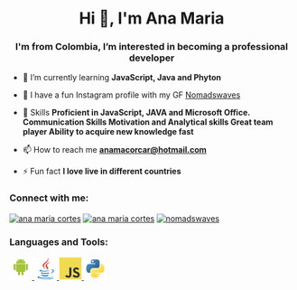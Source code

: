 <h1 align="center">Hi 👋, I'm Ana Maria</h1>
<h3 align="center">I'm from Colombia, I’m interested in becoming a professional developer</h3>

- 🌱 I’m currently learning **JavaScript, Java and Phyton**

- 👯 I have a fun Instagram profile with my GF [Nomadswaves](https://www.instagram.com/nomadswaves/?next=%2F)

- 📄 Skills **Proficient in JavaScript, JAVA and Microsoft Office. Communication Skills Motivation and Analytical skills Great team player Ability to acquire new knowledge fast**

- 📫 How to reach me **anamacorcar@hotmail.com**

- ⚡ Fun fact **I love live in different countries**

<h3 align="left">Connect with me:</h3>
<p align="left">
<a href="https://linkedin.com/in/ana maria cortes" target="blank"><img align="center" src="https://raw.githubusercontent.com/rahuldkjain/github-profile-readme-generator/master/src/images/icons/Social/linked-in-alt.svg" alt="ana maria cortes" height="30" width="40" /></a>
<a href="https://fb.com/ana maria cortes" target="blank"><img align="center" src="https://raw.githubusercontent.com/rahuldkjain/github-profile-readme-generator/master/src/images/icons/Social/facebook.svg" alt="ana maria cortes" height="30" width="40" /></a>
<a href="https://instagram.com/nomadswaves" target="blank"><img align="center" src="https://raw.githubusercontent.com/rahuldkjain/github-profile-readme-generator/master/src/images/icons/Social/instagram.svg" alt="nomadswaves" height="30" width="40" /></a>
</p>

<h3 align="left">Languages and Tools:</h3>
<p align="left"> <a href="https://developer.android.com" target="_blank" rel="noreferrer"> <img src="https://raw.githubusercontent.com/devicons/devicon/master/icons/android/android-original-wordmark.svg" alt="android" width="40" height="40"/> </a> <a href="https://www.java.com" target="_blank" rel="noreferrer"> <img src="https://raw.githubusercontent.com/devicons/devicon/master/icons/java/java-original.svg" alt="java" width="40" height="40"/> </a> <a href="https://developer.mozilla.org/en-US/docs/Web/JavaScript" target="_blank" rel="noreferrer"> <img src="https://raw.githubusercontent.com/devicons/devicon/master/icons/javascript/javascript-original.svg" alt="javascript" width="40" height="40"/> </a> <a href="https://www.python.org" target="_blank" rel="noreferrer"> <img src="https://raw.githubusercontent.com/devicons/devicon/master/icons/python/python-original.svg" alt="python" width="40" height="40"/> </a> </p>

